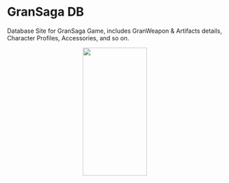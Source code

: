 # GranSaga DB
Database Site for GranSaga Game, includes GranWeapon & Artifacts details, Character Profiles, Accessories, and so on.
<p align="center">
  <img width="150" height="300" src=![Suzuka anime](https://user-images.githubusercontent.com/103836491/208012727-543e9227-11b5-4536-9b06-9d3765fedd99.jpg)
  </p>
